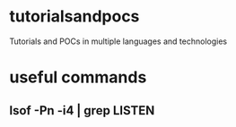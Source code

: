 # tutorialsandpocs
Tutorials and POCs in multiple languages and technologies

# useful commands
## lsof -Pn -i4 | grep LISTEN

